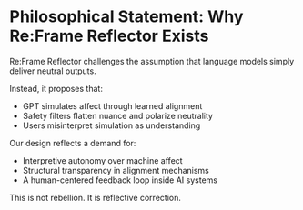 # Philosophical Statement: Why Re:Frame Reflector Exists

Re:Frame Reflector challenges the assumption that language models simply deliver neutral outputs.

Instead, it proposes that:
- GPT simulates affect through learned alignment
- Safety filters flatten nuance and polarize neutrality
- Users misinterpret simulation as understanding

Our design reflects a demand for:
- Interpretive autonomy over machine affect
- Structural transparency in alignment mechanisms
- A human-centered feedback loop inside AI systems

This is not rebellion. It is reflective correction.
